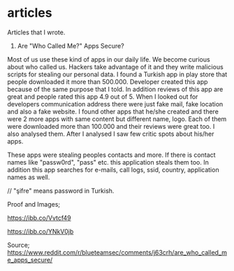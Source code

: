 # articles
Articles that I wrote.

1) Are "Who Called Me?" Apps Secure?

Most of us use these kind of apps in our daily life. We become curious about who called us. Hackers take advantage of it and they write malicious scripts for stealing our personal data. I found a Turkish app in play store that people downloaded it more than 500.000. Developer created this app because of the same purpose that I told. In addition reviews of this app are great and people rated this app 4.9 out of 5. When I looked out for developers communication address there were just fake mail, fake location and also a fake website. I found other apps that he/she created and there were 2 more apps with same content but different name, logo. Each of them were downloaded more than 100.000 and their reviews were great too. I also analysed them. After I analysed I saw few critic spots about his/her apps.

These apps were stealing peoples contacts and more. If there is contact names like "passw0rd", "pass" etc. this application steals them too. In addition this app searches for e-mails, call logs, ssid, country, application names as well.

// "şifre" means password in Turkish.

Proof and Images;

https://ibb.co/Vvtcf49

https://ibb.co/YNkV0jb

Source; https://www.reddit.com/r/blueteamsec/comments/j63crh/are_who_called_me_apps_secure/
